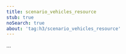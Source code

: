 ```yaml
---
title: scenario_vehicles_resource
stub: true
noSearch: true
about: 'tag:h3/scenario_vehicles_resource'
---
```

  ...
  
